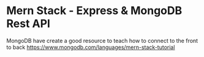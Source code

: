 # Mern Stack - Express & MongoDB Rest API
MongoDB have create a good resource to teach how to connect to the front to back
https://www.mongodb.com/languages/mern-stack-tutorial
